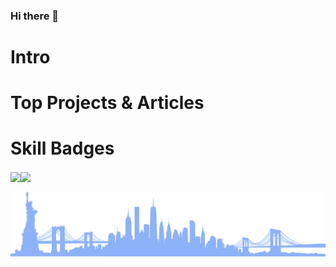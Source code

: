 ### Hi there 👋

# Intro

# Top Projects & Articles

# Skill Badges

<div style="display: flex; flex-direction: row;">
	<a href="https://github.com/anuraghazra/github-readme-stats">
		<img align="center" src="https://github-readme-stats.vercel.app/api?username=developerblue&count_private=true&show_icons=true&theme=tokyonight" width="50%" />
	</a>
	<a href="https://git.io/streak-stats">
		<img align="center" src="https://github-readme-streak-stats.herokuapp.com/?user=developerblue&theme=tokyonight" width="50%"/>
	</a>
</div>

![Wide vector art of the NYC Skyline](https://github.com/DeveloperBlue/DeveloperBlue/blob/main/footer.png?raw=true)
